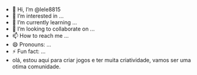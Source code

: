 - 👋 Hi, I’m @lele8815
- 👀 I’m interested in ...
- 🌱 I’m currently learning ...
- 💞️ I’m looking to collaborate on ...
- 📫 How to reach me ...
- 😄 Pronouns: ...
- ⚡ Fun fact: ...
- olá, estou aqui para criar jogos e ter muita criatividade, vamos ser uma otima comunidade.
<!---
lele8815/lele8815 is a ✨ special ✨ repository because its `README.md` (this file) appears on your GitHub profile.
You can click the Preview link to take a look at your changes.
--->

